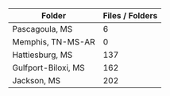 | Folder              |   Files / Folders |
|---------------------|-------------------|
| Pascagoula, MS      |                 6 |
| Memphis, TN-MS-AR   |                 0 |
| Hattiesburg, MS     |               137 |
| Gulfport-Biloxi, MS |               162 |
| Jackson, MS         |               202 |